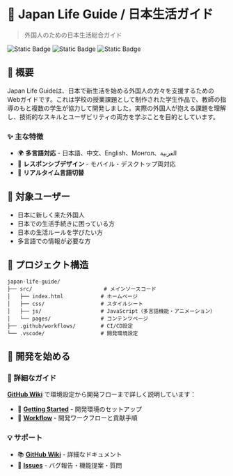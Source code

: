 # 🌸 Japan Life Guide / 日本生活ガイド

> 外国人のための日本生活総合ガイド

![Static Badge](https://img.shields.io/badge/HTML5-E34F26?style=for-the-badge&logo=html5&logoColor=white)
![Static Badge](https://img.shields.io/badge/CSS3-1572B6?style=for-the-badge&logo=css3&logoColor=white)
![Static Badge](https://img.shields.io/badge/JavaScript-F7DF1E?style=for-the-badge&logo=javascript&logoColor=black)

## 📖 概要

Japan Life Guideは、日本で新生活を始める外国人の方々を支援するためのWebガイドです。これは学校の授業課題として制作された学生作品で、教師の指導のもと複数の学生が協力して開発しました。実際の外国人が抱える課題を理解し、技術的なスキルとユーザビリティの両方を学ぶことを目的としています。

### ✨ 主な特徴

- 🌍 **多言語対応** - 日本語、中文、English、Монгол、العربية
- 📱 **レスポンシブデザイン** - モバイル・デスクトップ両対応
- 🔄 **リアルタイム言語切替**

## 🎯 対象ユーザー

- 日本に新しく来た外国人
- 日本での生活手続きに困っている方
- 日本の生活ルールを学びたい方
- 多言語での情報が必要な方

## 📁 プロジェクト構造

```text
japan-life-guide/
├── src/                       # メインソースコード
│   ├── index.html            # ホームページ
│   ├── css/                  # スタイルシート
│   ├── js/                   # JavaScript（多言語機能・アニメーション）
│   └── pages/                # コンテンツページ
├── .github/workflows/        # CI/CD設定
└── .vscode/                  # 開発環境設定
```

## 🚀 開発を始める

### 📖 詳細なガイド

**[GitHub Wiki](https://github.com/kanghouchao/japan-life-guide/wiki)** で環境設定から開発フローまで詳しく説明しています：

- 🚀 **[Getting Started](https://github.com/kanghouchao/japan-life-guide/wiki/Getting-Started)** - 開発環境のセットアップ
- 🔄 **[Workflow](https://github.com/kanghouchao/japan-life-guide/wiki/Workflow)** - 開発ワークフローと貢献手順

### 💡 サポート

- 📚 **[GitHub Wiki](https://github.com/kanghouchao/japan-life-guide/wiki)** - 詳細なドキュメント
- 🐛 **[Issues](https://github.com/kanghouchao/japan-life-guide/issues)** - バグ報告・機能提案・質問
